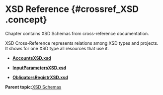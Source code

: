 # XSD Reference {#crossref_XSD .concept}

Chapter contains XSD Schemas from cross-reference documentation.

XSD Cross-Reference represents relations among XSD types and projects. It shows for one XSD type all resources that use it.

-   **[AccountsXSD.xsd](../../../crossref/xsd/xsdRef/res_Id76.md)**  

-   **[InputParametersXSD.xsd](../../../crossref/xsd/xsdRef/res_Id36.md)**  

-   **[ObligatorsRegistrXSD.xsd](../../../crossref/xsd/xsdRef/res_Id37.md)**  


**Parent topic:**[XSD Schemas](../../../crossref/xsd/XSD.md)

